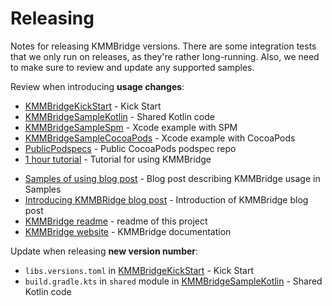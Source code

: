 # Releasing

Notes for releasing KMMBridge versions. There are some integration tests that we only run on releases, as they're 
rather long-running. Also, we need to make sure to review and update any supported samples.

Review when introducing **usage changes**:

* [KMMBridgeKickStart](https://github.com/touchlab/KMMBridgeKickStart) - Kick Start
* [KMMBridgeSampleKotlin](https://github.com/touchlab/KMMBridgeSampleKotlin) - Shared Kotlin code
* [KMMBridgeSampleSpm](https://github.com/touchlab/KMMBridgeSampleSpm) - Xcode example with SPM
* [KMMBridgeSampleCocoaPods](https://github.com/touchlab/KMMBridgeSampleCocoaPods) - Xcode example with CocoaPods
* [PublicPodspecs](https://github.com/touchlab/PublicPodspecs) - Public CocoaPods podspec repo
* [1 hour tutorial](https://touchlab.co/quick-start-with-kmmbridge-1-hour-tutorial/) - Tutorial for using KMMBridge
- [Samples of using blog post](https://touchlab.co/samples-of-using-kmmbridge/) - Blog post describing KMMBridge usage in Samples
- [Introducing KMMBRidge blog post](https://touchlab.co/introducing-kmmbridge-teams/) - Introduction of KMMBridge blog post
- [KMMBridge readme](README.md) - readme of this project
- [KMMBridge website](website/docs/intro.md) - KMMBridge documentation

Update when releasing **new version number**:

* `libs.versions.toml` in [KMMBridgeKickStart](https://github.com/touchlab/KMMBridgeKickStart) - Kick Start
* `build.gradle.kts` in `shared` module in [KMMBridgeSampleKotlin](https://github.com/touchlab/KMMBridgeSampleKotlin) - Shared Kotlin code
